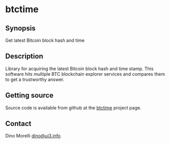 # btctime


## Synopsis

Get latest Bitcoin block hash and time


## Description

Library for acquiring the latest Bitcoin block hash and time stamp. This
software hits multiple BTC blockchain explorer services and compares them to
get a trustworthy answer.


## Getting source

Source code is available from github at the [btctime](https://github.com/dino-/btctime) project page.


## Contact

Dino Morelli <dino@ui3.info>

